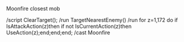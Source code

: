 Moonfire closest mob

/script ClearTarget();
/run TargetNearestEnemy()
/run for z=1,172 do if IsAttackAction(z)then if not IsCurrentAction(z)then UseAction(z);end;end;end;
/cast Moonfire